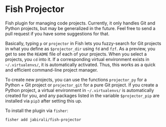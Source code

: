 # Fish Projector

Fish plugin for managing code projects. Currently, it only handles
Git and Python projects, but may be generalized in the future. Feel 
free to send a pull request if you have some suggestions for that.

Basically, typing `p` or `projector` in Fish lets you fuzzy-search for
Git projects in what you define as `$projector_dir` using `fd` and `fzf`.
As a preview, you get to see the `README` file of each of your projects.
When you select a projects, you `cd` into it. If a corresponding virtual 
environment exists in `~/.virtualenvs/`, it is automatically activated.
Thus, this works as a quick and efficient command-line project manager.

To create new projects, you can use the functions `projector_py` for a
Python + Git project or `projector_git` for a pure Git project. If you
create a Python project, a virtual environment in `~/.virtualenvs/` is
automatically created for you, and any packages listed in the variable 
`$projector_pip` are installed via `pip3` after setting this up.

To install the plugin via `fisher`:

    fisher add jabirali/fish-projector
